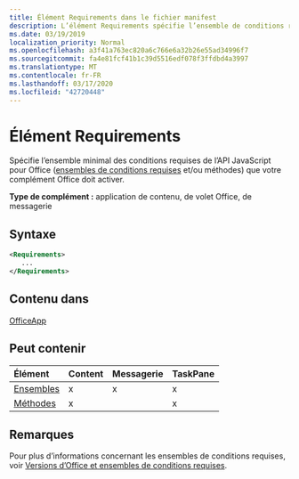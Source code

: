 ```yaml
---
title: Élément Requirements dans le fichier manifest
description: L’élément Requirements spécifie l’ensemble de conditions requises minimum et les méthodes nécessaires à l’activation de votre complément Office.
ms.date: 03/19/2019
localization_priority: Normal
ms.openlocfilehash: a3f41a763ec820a6c766e6a32b26e55ad34996f7
ms.sourcegitcommit: fa4e81fcf41b1c39d5516edf078f3ffdbd4a3997
ms.translationtype: MT
ms.contentlocale: fr-FR
ms.lasthandoff: 03/17/2020
ms.locfileid: "42720448"
---
```

# <a name="requirements-element"></a>Élément Requirements

Spécifie l’ensemble minimal des conditions requises de l’API JavaScript pour Office ([ensembles de conditions requises](../../develop/office-versions-and-requirement-sets.md#specify-office-hosts-and-requirement-sets) et/ou méthodes) que votre complément Office doit activer.

**Type de complément :** application de contenu, de volet Office, de messagerie

## <a name="syntax"></a>Syntaxe

```XML
<Requirements>
   ...
</Requirements>
```

## <a name="contained-in"></a>Contenu dans

[OfficeApp](officeapp.md)

## <a name="can-contain"></a>Peut contenir

|**Élément**|**Content**|**Messagerie**|**TaskPane**|
|:-----|:-----|:-----|:-----|
|[Ensembles](sets.md)|x|x|x|
|[Méthodes](methods.md)|x||x|

## <a name="remarks"></a>Remarques

Pour plus d’informations concernant les ensembles de conditions requises, voir [Versions d’Office et ensembles de conditions requises](../../develop/office-versions-and-requirement-sets.md).
